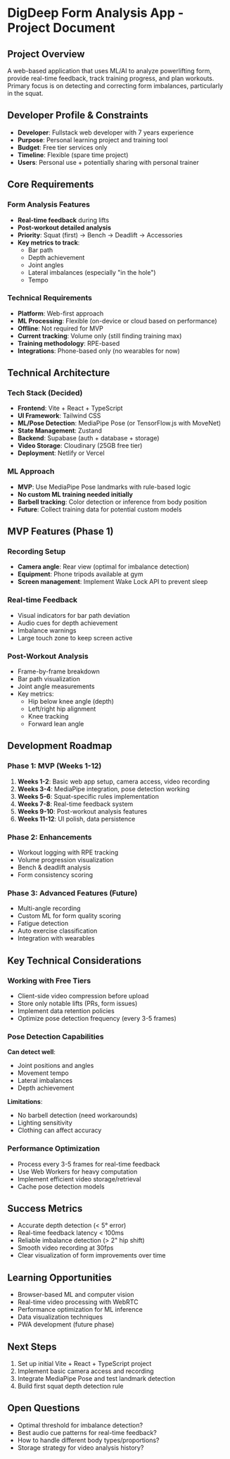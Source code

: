 # DigDeep Form Analysis App - Project Document

## Project Overview

A web-based application that uses ML/AI to analyze powerlifting form, provide real-time feedback, track training progress, and plan workouts. Primary focus is on detecting and correcting form imbalances, particularly in the squat.

## Developer Profile & Constraints

- **Developer**: Fullstack web developer with 7 years experience
- **Purpose**: Personal learning project and training tool
- **Budget**: Free tier services only
- **Timeline**: Flexible (spare time project)
- **Users**: Personal use + potentially sharing with personal trainer

## Core Requirements

### Form Analysis Features
- **Real-time feedback** during lifts
- **Post-workout detailed analysis**
- **Priority**: Squat (first) → Bench → Deadlift → Accessories
- **Key metrics to track**:
  - Bar path
  - Depth achievement
  - Joint angles
  - Lateral imbalances (especially "in the hole")
  - Tempo

### Technical Requirements
- **Platform**: Web-first approach
- **ML Processing**: Flexible (on-device or cloud based on performance)
- **Offline**: Not required for MVP
- **Current tracking**: Volume only (still finding training max)
- **Training methodology**: RPE-based
- **Integrations**: Phone-based only (no wearables for now)

## Technical Architecture

### Tech Stack (Decided)
- **Frontend**: Vite + React + TypeScript
- **UI Framework**: Tailwind CSS
- **ML/Pose Detection**: MediaPipe Pose (or TensorFlow.js with MoveNet)
- **State Management**: Zustand
- **Backend**: Supabase (auth + database + storage)
- **Video Storage**: Cloudinary (25GB free tier)
- **Deployment**: Netlify or Vercel

### ML Approach
- **MVP**: Use MediaPipe Pose landmarks with rule-based logic
- **No custom ML training needed initially**
- **Barbell tracking**: Color detection or inference from body position
- **Future**: Collect training data for potential custom models

## MVP Features (Phase 1)

### Recording Setup
- **Camera angle**: Rear view (optimal for imbalance detection)
- **Equipment**: Phone tripods available at gym
- **Screen management**: Implement Wake Lock API to prevent sleep

### Real-time Feedback
- Visual indicators for bar path deviation
- Audio cues for depth achievement
- Imbalance warnings
- Large touch zone to keep screen active

### Post-Workout Analysis
- Frame-by-frame breakdown
- Bar path visualization
- Joint angle measurements
- Key metrics:
  - Hip below knee angle (depth)
  - Left/right hip alignment
  - Knee tracking
  - Forward lean angle

## Development Roadmap

### Phase 1: MVP (Weeks 1-12)
1. **Weeks 1-2**: Basic web app setup, camera access, video recording
2. **Weeks 3-4**: MediaPipe integration, pose detection working
3. **Weeks 5-6**: Squat-specific rules implementation
4. **Weeks 7-8**: Real-time feedback system
5. **Weeks 9-10**: Post-workout analysis features
6. **Weeks 11-12**: UI polish, data persistence

### Phase 2: Enhancements
- Workout logging with RPE tracking
- Volume progression visualization
- Bench & deadlift analysis
- Form consistency scoring

### Phase 3: Advanced Features (Future)
- Multi-angle recording
- Custom ML for form quality scoring
- Fatigue detection
- Auto exercise classification
- Integration with wearables

## Key Technical Considerations

### Working with Free Tiers
- Client-side video compression before upload
- Store only notable lifts (PRs, form issues)
- Implement data retention policies
- Optimize pose detection frequency (every 3-5 frames)

### Pose Detection Capabilities
**Can detect well**:
- Joint positions and angles
- Movement tempo
- Lateral imbalances
- Depth achievement

**Limitations**:
- No barbell detection (need workarounds)
- Lighting sensitivity
- Clothing can affect accuracy

### Performance Optimization
- Process every 3-5 frames for real-time feedback
- Use Web Workers for heavy computation
- Implement efficient video storage/retrieval
- Cache pose detection models

## Success Metrics
- Accurate depth detection (< 5° error)
- Real-time feedback latency < 100ms
- Reliable imbalance detection (> 2" hip shift)
- Smooth video recording at 30fps
- Clear visualization of form improvements over time

## Learning Opportunities
- Browser-based ML and computer vision
- Real-time video processing with WebRTC
- Performance optimization for ML inference
- Data visualization techniques
- PWA development (future phase)

## Next Steps
1. Set up initial Vite + React + TypeScript project
2. Implement basic camera access and recording
3. Integrate MediaPipe Pose and test landmark detection
4. Build first squat depth detection rule

## Open Questions
- Optimal threshold for imbalance detection?
- Best audio cue patterns for real-time feedback?
- How to handle different body types/proportions?
- Storage strategy for video analysis history?